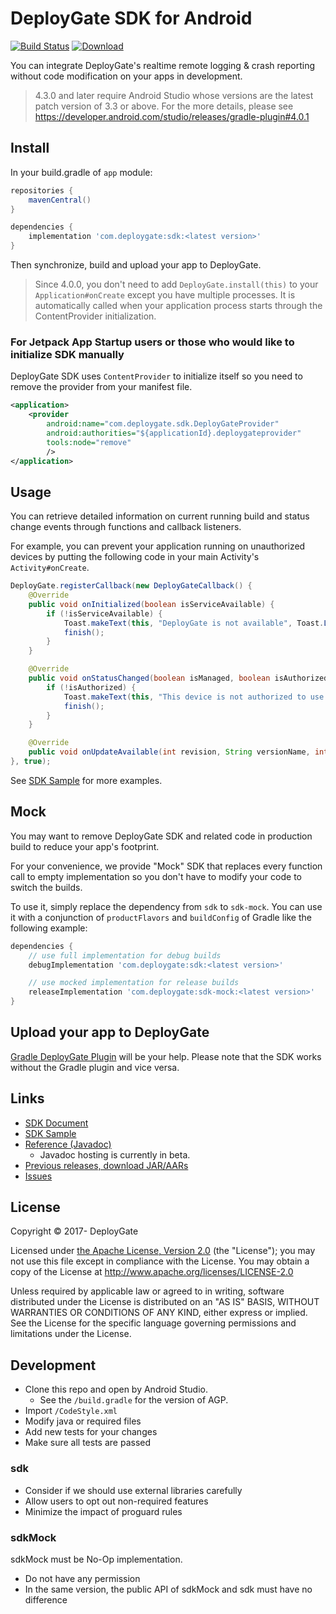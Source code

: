 # DeployGate SDK for Android

[![Build Status](https://travis-ci.org/DeployGate/deploygate-android-sdk.svg?branch=master)](https://travis-ci.org/DeployGate/deploygate-android-sdk)
[![Download](https://img.shields.io/maven-central/v/com.deploygate/sdk)](https://ossindex.sonatype.org/component/pkg:maven/com.deploygate/sdk)

You can integrate DeployGate's realtime remote logging & crash reporting without code modification on your apps in development.

> 4.3.0 and later require Android Studio whose versions are the latest patch version of 3.3 or above.
> For the more details, please see https://developer.android.com/studio/releases/gradle-plugin#4.0.1

## Install

In your build.gradle of `app` module:

```gradle
repositories {
    mavenCentral()
}

dependencies {
    implementation 'com.deploygate:sdk:<latest version>'
}
```

Then synchronize, build and upload your app to DeployGate. 

> Since 4.0.0, you don't need to add `DeployGate.install(this)` to your `Application#onCreate` except you have multiple processes. It is automatically called when your application process starts through the ContentProvider initialization.

### For Jetpack App Startup users or those who would like to initialize SDK manually

DeployGate SDK uses `ContentProvider` to initialize itself so you need to remove the provider from your manifest file.

```AndroidManifest.xml
<application>
    <provider
        android:name="com.deploygate.sdk.DeployGateProvider"
        android:authorities="${applicationId}.deploygateprovider"
        tools:node="remove"
        />
</application>
```

## Usage

You can retrieve detailed information on current running build and status change events through functions and callback listeners.

For example, you can prevent your application running on unauthorized devices by putting the following code in your main Activity's `Activity#onCreate`.

```java
DeployGate.registerCallback(new DeployGateCallback() {
    @Override
    public void onInitialized(boolean isServiceAvailable) {
        if (!isServiceAvailable) {
            Toast.makeText(this, "DeployGate is not available", Toast.LENGTH_SHORT).show();
            finish();
        }
    }

    @Override
    public void onStatusChanged(boolean isManaged, boolean isAuthorized, String loginUsername, boolean isStopped) {
        if (!isAuthorized) {
            Toast.makeText(this, "This device is not authorized to use this app", Toast.LENGTH_SHORT).show();
            finish();
        }
    }

    @Override
    public void onUpdateAvailable(int revision, String versionName, int versionCode) {}
}, true);
```


See [SDK Sample](./sample) for more examples.

## Mock

You may want to remove DeployGate SDK and related code in production build
to reduce your app's footprint.

For your convenience, we provide "Mock" SDK that replaces every function call
to empty implementation so you don't have to modify your code to switch the builds.

To use it, simply replace the dependency from `sdk` to `sdk-mock`.
You can use it with a conjunction of `productFlavors` and `buildConfig` of Gradle
like the following example:

```gradle
dependencies {
    // use full implementation for debug builds
    debugImplementation 'com.deploygate:sdk:<latest version>'

    // use mocked implementation for release builds
    releaseImplementation 'com.deploygate:sdk-mock:<latest version>'
}
```

## Upload your app to DeployGate

[Gradle DeployGate Plugin](https://github.com/DeployGate/gradle-deploygate-plugin/) will be your help. Please note that the SDK works without the Gradle plugin and vice versa. 

## Links

 * [SDK Document](https://deploygate.com/docs/sdk)
 * [SDK Sample](https://github.com/deploygate/deploygate-android-sdk-sample)
 * [Reference (Javadoc)](https://deploygate.github.io/deploygate-android-sdk/)
   * Javadoc hosting is currently in beta.
 * [Previous releases, download JAR/AARs](https://search.maven.org/artifact/com.deploygate/sdk)
 * [Issues](https://github.com/deploygate/deploygate-android-sdk/issues)

## License

Copyright © 2017- DeployGate

Licensed under [the Apache License, Version 2.0](http://www.apache.org/licenses/LICENSE-2.0) (the "License"); you may not use this file except in compliance with the License. You may obtain a copy of the License at
http://www.apache.org/licenses/LICENSE-2.0

Unless required by applicable law or agreed to in writing, software distributed under the License is distributed on an "AS IS" BASIS, WITHOUT WARRANTIES OR CONDITIONS OF ANY KIND, either express or implied. See the License for the specific language governing permissions and limitations under the License.

## Development

- Clone this repo and open by Android Studio.
  - See the `/build.gradle` for the version of AGP.
- Import `/CodeStyle.xml`
- Modify java or required files
- Add new tests for your changes
- Make sure all tests are passed

### sdk

- Consider if we should use external libraries carefully
- Allow users to opt out non-required features
- Minimize the impact of proguard rules

### sdkMock

sdkMock must be No-Op implementation.

- Do not have any permission
- In the same version, the public API of sdkMock and sdk must have no difference
